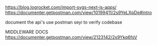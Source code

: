 https://blog.logrocket.com/import-svgs-next-js-apps/
https://documenter.getpostman.com/view/10199411/2s9YeLXpDe#intro


document the api's use postman
seyi to verify codebase


MIDDLEWARE DOCS
https://documenter.getpostman.com/view/2123142/2s9Ykq6fsV